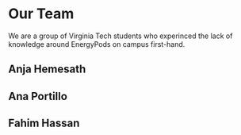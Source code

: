 # Our Team
We are a group of Virginia Tech students who experinced the lack of knowledge around EnergyPods on campus first-hand.

## Anja Hemesath

## Ana Portillo

## Fahim Hassan

